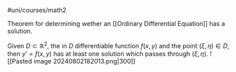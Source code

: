 #uni/courses/math2 

Theorem for determining wether an [[Ordinary Differential Equation]] has a solution.

Given $D \subset \mathbb{R}^{2}$, the in $D$ differentiable function $f(x,y)$ and the point $(\xi, \eta) \in D$, then $y' = f(x,y)$ has at least one solution which passes through $(\xi, \eta)$.
![[Pasted image 20240802182013.png|300]]
